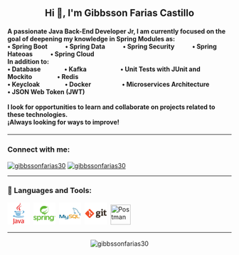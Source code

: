 <div id="header" align="center">
    <h2 align="center">Hi 👋, I'm Gibbsson Farias Castillo</h2>
    <h4 align="left">
    A passionate Java Back-End Developer Jr, I am currently focused on the goal of deepening my knowledge in Spring Modules as:<br>
     • Spring Boot&nbsp;&nbsp;&nbsp;&nbsp;&nbsp;&nbsp;&nbsp;&nbsp;&nbsp;&nbsp;&nbsp;  
     • Spring Data&nbsp;&nbsp;&nbsp;&nbsp;&nbsp;&nbsp;&nbsp;&nbsp;&nbsp;&nbsp;&nbsp;        
     • Spring Security&nbsp;&nbsp;&nbsp;&nbsp;&nbsp;&nbsp;&nbsp;&nbsp;&nbsp;&nbsp;&nbsp; 
     • Spring Hateoas&nbsp;&nbsp;&nbsp;&nbsp;&nbsp;&nbsp;&nbsp;&nbsp;&nbsp;&nbsp;&nbsp;
     • Spring Cloud<br>
    In addition to:<br>
     • Database&nbsp;&nbsp;&nbsp;&nbsp;&nbsp;&nbsp;&nbsp;&nbsp;&nbsp;&nbsp;&nbsp;&nbsp;&nbsp;&nbsp;&nbsp;
     • Kafka&nbsp;&nbsp;&nbsp;&nbsp;&nbsp;&nbsp;&nbsp;&nbsp;&nbsp;&nbsp;&nbsp;&nbsp;&nbsp;&nbsp;&nbsp;&nbsp;&nbsp;&nbsp;&nbsp;&nbsp;&nbsp;&nbsp;
     • Unit Tests with JUnit and Mockito&nbsp;&nbsp;&nbsp;&nbsp;&nbsp;&nbsp;&nbsp;&nbsp;&nbsp;&nbsp;&nbsp;&nbsp;&nbsp;&nbsp;&nbsp;&nbsp;
     • Redis<br>
     • Keycloak&nbsp;&nbsp;&nbsp;&nbsp;&nbsp;&nbsp;&nbsp;&nbsp;&nbsp;&nbsp;&nbsp;&nbsp;&nbsp;&nbsp;&nbsp;&nbsp;
     • Docker &nbsp;&nbsp;&nbsp;&nbsp;&nbsp;&nbsp;&nbsp;&nbsp;&nbsp;&nbsp;&nbsp;&nbsp;&nbsp;&nbsp;&nbsp;&nbsp;&nbsp;&nbsp;&nbsp;
     • Microservices Architecture&nbsp;&nbsp;&nbsp;&nbsp;&nbsp;&nbsp;&nbsp;&nbsp;&nbsp;&nbsp;&nbsp;&nbsp;&nbsp;&nbsp;&nbsp;
     • JSON Web Token (JWT)<br><br>
    I look for opportunities to learn and collaborate on projects related to these technologies.<br>
    ¡Always looking for ways to improve! 
    </h4>
</div>

---
<h3 align="left">Connect with me:</h3>
<p align="left">
<a href="https://www.linkedin.com/in/gibbsson-jahncloy-augusto-farias-castillo/" target="blank"><img align="center" src="https://raw.githubusercontent.com/rahuldkjain/github-profile-readme-generator/master/src/images/icons/Social/linked-in-alt.svg" alt="gibbssonfarias30" height="30" width="40" /></a>
<a href="https://www.instagram.com/gibbssonfarias30/" target="blank"><img align="center" src="https://raw.githubusercontent.com/rahuldkjain/github-profile-readme-generator/master/src/images/icons/Social/instagram.svg" alt="gibbssonfarias30" height="30" width="40" /></a>
</p>

---
<div align="left">
    <h3>🔨 Languages and Tools:</h3>
    <div>
        <img src="https://github.com/devicons/devicon/blob/master/icons/java/java-original-wordmark.svg" title="Java" **alt="Java" width="50" height="50"/>&nbsp;
        <img src="https://github.com/devicons/devicon/blob/master/icons/spring/spring-original-wordmark.svg" title="Spring" **alt="Spring" width="50" height="50"/>&nbsp;
        <img src="https://github.com/devicons/devicon/blob/master/icons/mysql/mysql-original-wordmark.svg" title="MySQL"  alt="MySQL" width="50" height="50"/>&nbsp;
        <img src="https://github.com/devicons/devicon/blob/master/icons/git/git-original-wordmark.svg" title="Git" **alt="Git" width="50" height="50"/>&nbsp;
        <img src="https://www.vectorlogo.zone/logos/getpostman/getpostman-icon.svg" title="Postman" **alt="Postman" width="45" height="45"/>&nbsp;
      </div>
</div>

---
<center><p><img align="center" src="https://github-readme-stats.vercel.app/api/top-langs?username=gibbssonfarias30&show_icons=true&locale=en&layout=compact" alt="gibbssonfarias30" /></p></center>


